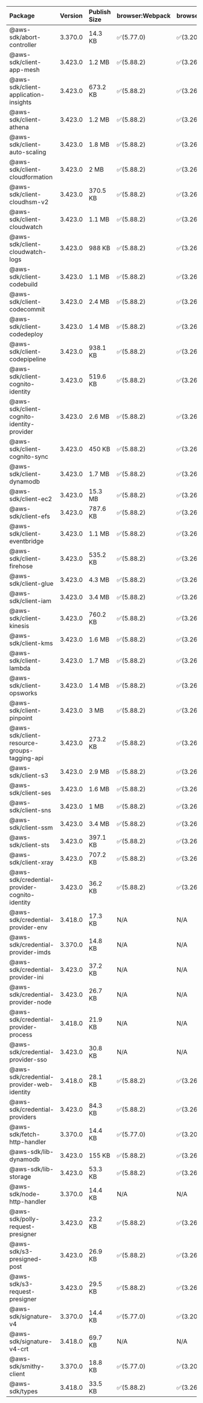 | Package | Version | Publish Size | browser:Webpack | browser:Rollup | browser:EsBuild |
| :------ | :------ | :----------- | :------ | :----- | :------- |
|@aws-sdk/abort-controller|3.370.0|14.3 KB|✅(5.77.0)|✅(3.20.2)|✅(0.17.15)|
|@aws-sdk/client-app-mesh|3.423.0|1.2 MB|✅(5.88.2)|✅(3.26.3)|✅(0.18.15)|
|@aws-sdk/client-application-insights|3.423.0|673.2 KB|✅(5.88.2)|✅(3.26.3)|✅(0.18.15)|
|@aws-sdk/client-athena|3.423.0|1.2 MB|✅(5.88.2)|✅(3.26.3)|✅(0.18.15)|
|@aws-sdk/client-auto-scaling|3.423.0|1.8 MB|✅(5.88.2)|✅(3.26.3)|✅(0.18.15)|
|@aws-sdk/client-cloudformation|3.423.0|2 MB|✅(5.88.2)|✅(3.26.3)|✅(0.18.15)|
|@aws-sdk/client-cloudhsm-v2|3.423.0|370.5 KB|✅(5.88.2)|✅(3.26.3)|✅(0.18.15)|
|@aws-sdk/client-cloudwatch|3.423.0|1.1 MB|✅(5.88.2)|✅(3.26.3)|✅(0.18.15)|
|@aws-sdk/client-cloudwatch-logs|3.423.0|988 KB|✅(5.88.2)|✅(3.26.3)|✅(0.18.15)|
|@aws-sdk/client-codebuild|3.423.0|1.1 MB|✅(5.88.2)|✅(3.26.3)|✅(0.18.15)|
|@aws-sdk/client-codecommit|3.423.0|2.4 MB|✅(5.88.2)|✅(3.26.3)|✅(0.18.15)|
|@aws-sdk/client-codedeploy|3.423.0|1.4 MB|✅(5.88.2)|✅(3.26.3)|✅(0.18.15)|
|@aws-sdk/client-codepipeline|3.423.0|938.1 KB|✅(5.88.2)|✅(3.26.3)|✅(0.18.15)|
|@aws-sdk/client-cognito-identity|3.423.0|519.6 KB|✅(5.88.2)|✅(3.26.3)|✅(0.18.15)|
|@aws-sdk/client-cognito-identity-provider|3.423.0|2.6 MB|✅(5.88.2)|✅(3.26.3)|✅(0.18.15)|
|@aws-sdk/client-cognito-sync|3.423.0|450 KB|✅(5.88.2)|✅(3.26.3)|✅(0.18.15)|
|@aws-sdk/client-dynamodb|3.423.0|1.7 MB|✅(5.88.2)|✅(3.26.3)|✅(0.18.15)|
|@aws-sdk/client-ec2|3.423.0|15.3 MB|✅(5.88.2)|✅(3.26.3)|✅(0.18.15)|
|@aws-sdk/client-efs|3.423.0|787.6 KB|✅(5.88.2)|✅(3.26.3)|✅(0.18.15)|
|@aws-sdk/client-eventbridge|3.423.0|1.1 MB|✅(5.88.2)|✅(3.26.3)|✅(0.18.15)|
|@aws-sdk/client-firehose|3.423.0|535.2 KB|✅(5.88.2)|✅(3.26.3)|✅(0.18.15)|
|@aws-sdk/client-glue|3.423.0|4.3 MB|✅(5.88.2)|✅(3.26.3)|✅(0.18.15)|
|@aws-sdk/client-iam|3.423.0|3.4 MB|✅(5.88.2)|✅(3.26.3)|✅(0.18.15)|
|@aws-sdk/client-kinesis|3.423.0|760.2 KB|✅(5.88.2)|✅(3.26.3)|✅(0.18.15)|
|@aws-sdk/client-kms|3.423.0|1.6 MB|✅(5.88.2)|✅(3.26.3)|✅(0.18.15)|
|@aws-sdk/client-lambda|3.423.0|1.7 MB|✅(5.88.2)|✅(3.26.3)|✅(0.18.15)|
|@aws-sdk/client-opsworks|3.423.0|1.4 MB|✅(5.88.2)|✅(3.26.3)|✅(0.18.15)|
|@aws-sdk/client-pinpoint|3.423.0|3 MB|✅(5.88.2)|✅(3.26.3)|✅(0.18.15)|
|@aws-sdk/client-resource-groups-tagging-api|3.423.0|273.2 KB|✅(5.88.2)|✅(3.26.3)|✅(0.18.15)|
|@aws-sdk/client-s3|3.423.0|2.9 MB|✅(5.88.2)|✅(3.26.3)|✅(0.18.15)|
|@aws-sdk/client-ses|3.423.0|1.6 MB|✅(5.88.2)|✅(3.26.3)|✅(0.18.15)|
|@aws-sdk/client-sns|3.423.0|1 MB|✅(5.88.2)|✅(3.26.3)|✅(0.18.15)|
|@aws-sdk/client-ssm|3.423.0|3.4 MB|✅(5.88.2)|✅(3.26.3)|✅(0.18.15)|
|@aws-sdk/client-sts|3.423.0|397.1 KB|✅(5.88.2)|✅(3.26.3)|✅(0.18.15)|
|@aws-sdk/client-xray|3.423.0|707.2 KB|✅(5.88.2)|✅(3.26.3)|✅(0.18.15)|
|@aws-sdk/credential-provider-cognito-identity|3.423.0|36.2 KB|✅(5.88.2)|✅(3.26.3)|✅(0.18.15)|
|@aws-sdk/credential-provider-env|3.418.0|17.3 KB|N/A|N/A|N/A|
|@aws-sdk/credential-provider-imds|3.370.0|14.8 KB|N/A|N/A|N/A|
|@aws-sdk/credential-provider-ini|3.423.0|37.2 KB|N/A|N/A|N/A|
|@aws-sdk/credential-provider-node|3.423.0|26.7 KB|N/A|N/A|N/A|
|@aws-sdk/credential-provider-process|3.418.0|21.9 KB|N/A|N/A|N/A|
|@aws-sdk/credential-provider-sso|3.423.0|30.8 KB|N/A|N/A|N/A|
|@aws-sdk/credential-provider-web-identity|3.418.0|28.1 KB|✅(5.88.2)|✅(3.26.3)|✅(0.18.15)|
|@aws-sdk/credential-providers|3.423.0|84.3 KB|✅(5.88.2)|✅(3.26.3)|✅(0.18.15)|
|@aws-sdk/fetch-http-handler|3.370.0|14.4 KB|✅(5.77.0)|✅(3.20.2)|✅(0.17.15)|
|@aws-sdk/lib-dynamodb|3.423.0|155 KB|✅(5.88.2)|✅(3.26.3)|✅(0.18.15)|
|@aws-sdk/lib-storage|3.423.0|53.3 KB|✅(5.88.2)|✅(3.26.3)|✅(0.18.15)|
|@aws-sdk/node-http-handler|3.370.0|14.4 KB|N/A|N/A|N/A|
|@aws-sdk/polly-request-presigner|3.423.0|23.2 KB|✅(5.88.2)|✅(3.26.3)|✅(0.18.15)|
|@aws-sdk/s3-presigned-post|3.423.0|26.9 KB|✅(5.88.2)|✅(3.26.3)|✅(0.18.15)|
|@aws-sdk/s3-request-presigner|3.423.0|29.5 KB|✅(5.88.2)|✅(3.26.3)|✅(0.18.15)|
|@aws-sdk/signature-v4|3.370.0|14.4 KB|✅(5.77.0)|✅(3.20.2)|✅(0.17.15)|
|@aws-sdk/signature-v4-crt|3.418.0|69.7 KB|N/A|N/A|N/A|
|@aws-sdk/smithy-client|3.370.0|18.8 KB|✅(5.77.0)|✅(3.20.2)|✅(0.17.15)|
|@aws-sdk/types|3.418.0|33.5 KB|✅(5.88.2)|✅(3.26.3)|✅(0.18.15)|
